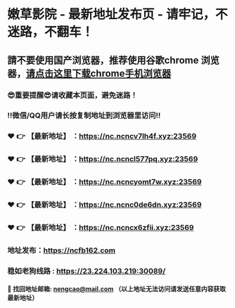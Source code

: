 # 嫩草影院 - 最新地址发布页 - 请牢记，不迷路，不翻车！

## 請不要使用国产浏览器，推荐使用谷歌chrome 浏览器，<a href = "https://www.google.cn/chrome/">请点击这里下载chrome手机浏览器</a>

### :sunglasses:重要提醒:sunglasses:请收藏本页面，避免迷路！
### ‼️微信/QQ用户请长按复制地址到浏览器里访问‼️

### :heart: :point_right: 【最新地址】 ：https://nc.ncncv7lh4f.xyz:23569
### :heart: :point_right: 【最新地址】 ：https://nc.ncncl577pq.xyz:23569
### :heart: :point_right: 【最新地址】 ：https://nc.ncncyomt7w.xyz:23569
### :heart: :point_right: 【最新地址】 ：https://nc.ncnc0de6dn.xyz:23569
### :heart: :point_right: 【最新地址】 ：https://nc.ncncx6zfii.xyz:23569

### 地址发布：https://ncfb162.com
### 稳如老狗线路 : https://23.224.103.219:30089/

#### :e-mail: __找回地址邮箱: nengcao@mail.com （以上地址无法访问请发送任意内容获取最新地址）__
